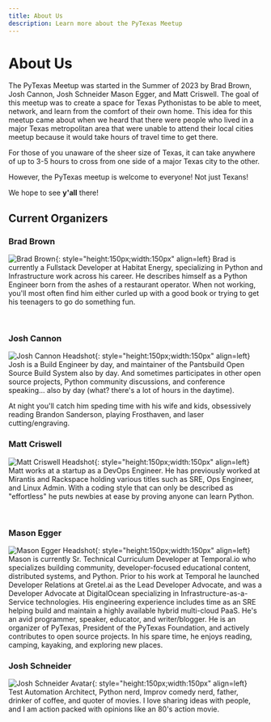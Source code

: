 ```yaml
---
title: About Us
description: Learn more about the PyTexas Meetup
---
```


# About Us

The PyTexas Meetup was started in the Summer of 2023 by Brad Brown, Josh Cannon, Josh Schneider
Mason Egger, and Matt Criswell. The goal of this meetup was to create a space
for Texas Pythonistas to be able to meet, network, and learn from the comfort
of their own home. This idea for this meetup came about when we heard that there
were people who lived in a major Texas metropolitan area that were unable to attend
their local cities meetup because it would take hours of travel time to get there.

For those of you unaware of the sheer size of Texas, it can take anywhere of up
to 3-5 hours to cross from one side of a major Texas city to the other.

However, the PyTexas meetup is welcome to everyone! Not just Texans!

We hope to see **y'all** there!

## Current Organizers

### Brad Brown
![Brad Brown](https://github.com/bradsbrown.png){: style="height:150px;width:150px" align=left}
Brad is currently a Fullstack Developer at Habitat Energy,
specializing in Python and Infrastructure work across his career.
He describes himself as a Python Engineer born from the ashes
of a restaurant operator.
When not working, you'll most often find him either
curled up with a good book
or trying to get his teenagers to go do something fun.

<br>

### Josh Cannon
![Josh Cannon Headshot](https://github.com/thejcannon.png){: style="height:150px;width:150px" align=left}
Josh is a Build Engineer by day, and maintainer of the Pantsbuild Open Source Build System also by day. 
And sometimes participates in other open source projects, Python community discussions, and conference speaking... also by day
(what? there's a lot of hours in the daytime).

At night you'll catch him speding time with his wife and kids, obsessively reading Brandon Sanderson, playing Frosthaven, and laser cutting/engraving.

### Matt Criswell
![Matt Criswell Headshot](https://github.com/matthewcriswell.png){: style="height:150px;width:150px" align=left}
Matt works at a startup as a DevOps Engineer. He has previously worked at Mirantis and Rackspace holding various titles such as SRE, Ops Engineer, and Linux Admin.  With a coding style that can only be described as "effortless" he puts newbies at ease by proving anyone can learn Python.

<br clear=all>

### Mason Egger
![Mason Egger Headshot](https://github.com/masonegger.png){: style="height:150px;width:150px" align=left}
Mason is currently Sr. Technical Curriculum Developer at Temporal.io who specializes building community, developer-focused educational content, distributed systems, and Python. Prior to his work at Temporal he launched Developer Relations at Gretel.ai as the Lead Developer Advocate, and was a Developer Advocate at DigitalOcean specializing in Infrastructure-as-a-Service technologies. His engineering experience includes time as an SRE helping build and maintain a highly available hybrid multi-cloud PaaS. He's an avid programmer, speaker, educator, and writer/blogger. He is an organizer of PyTexas, President of the PyTexas Foundation, and actively contributes to open source projects. In his spare time, he enjoys reading, camping, kayaking, and exploring new places.


### Josh Schneider
![Josh Schneider Avatar](https://github.com/dijital20.png){: style="height:150px;width:150px" align=left}
Test Automation Architect, Python nerd, Improv comedy nerd, father, drinker of coffee, and quoter of movies. I love sharing ideas with people, and I am action packed with opinions like an 80's action movie.
